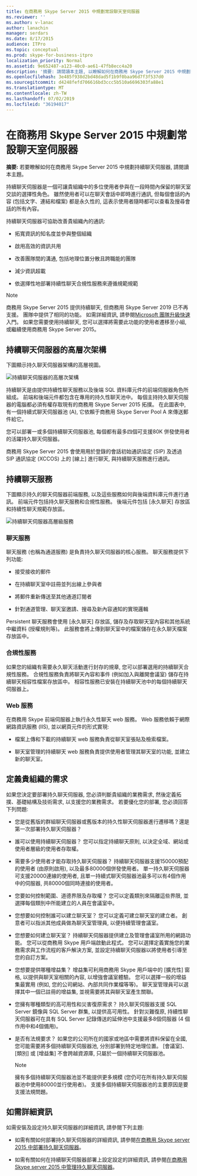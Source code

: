 ```yaml
---
title: 在商務用 Skype Server 2015 中規劃常設聊天室伺服器
ms.reviewer: ''
ms.author: v-lanac
author: lanachin
manager: serdars
ms.date: 8/17/2015
audience: ITPro
ms.topic: conceptual
ms.prod: skype-for-business-itpro
localization_priority: Normal
ms.assetid: 9e652487-a123-40c0-ae61-47fb8ecc4a20
description: '摘要: 請閱讀本主題, 以瞭解如何在商務用 Skype Server 2015 中規劃持續聊天伺服器。'
ms.openlocfilehash: 3e485f938d2bd48dad5f1b9f0baa96d7f3f537d0
ms.sourcegitcommit: d4248fefd706616bd3ccc5b510a6696303fa88e1
ms.translationtype: MT
ms.contentlocale: zh-TW
ms.lasthandoff: 07/02/2019
ms.locfileid: "36194017"
---
```

# <a name="plan-for-persistent-chat-server-in-skype-for-business-server-2015"></a>在商務用 Skype Server 2015 中規劃常設聊天室伺服器
 
**摘要:** 若要瞭解如何在商務用 Skype Server 2015 中規劃持續聊天伺服器, 請閱讀本主題。
  
持續聊天伺服器是一個可讓貴組織中的多位使用者參與在一段時間內保留的聊天室交談的選擇性角色。 雖然使用者可以在聊天會話中即時進行通訊, 但每個會話的內容 (包括文字、連結和檔案) 都是永久性的, 這表示使用者隨時都可以查看及搜尋會話的所有內容。
  
持續聊天伺服器可協助改善貴組織內的通訊:
  
- 拓寬資訊的知名度並參與整個組織
    
- 啟用高效的資訊共用 
    
- 改善團隊間的溝通, 包括地理位置分散且跨職能的團隊
    
- 減少資訊超載
    
- 依選擇性地部署持續性聊天合規性服務來遵循規範規範

> [!NOTE] 
> 商務用 Skype Server 2015 提供持續聊天, 但商務用 Skype Server 2019 已不再支援。 團隊中提供了相同的功能。 如需詳細資訊, 請參閱[Microsoft 團隊升級快速](/microsoftteams/upgrade-start-here)入門。 如果您需要使用持續聊天, 您可以選擇將需要此功能的使用者遷移至小組, 或繼續使用商務用 Skype Server 2015。 
    
## <a name="persistent-chat-server-high-level-architecture"></a>持續聊天伺服器的高層次架構

下圖顯示持久聊天伺服器架構的高層視圖。 
  
![持續聊天伺服器的高層次架構](../../media/0344f6e2-0c6d-4391-b4b3-ec31062b1576.png)
  
持續聊天是由提供持續性聊天服務以及後端 SQL 資料庫元件的前端伺服器角色所組成。 前端和後端元件都包含在專用的持久性聊天池中。 每個主持持久聊天伺服器的電腦都必須有權存取現有的商務用 Skype Server 2015 拓撲。 在此圖表中, 有一個持續式聊天伺服器池 (A), 它依賴于商務用 Skype Server Pool A 來傳送郵件給它。
  
您可以部署一或多個持續聊天伺服器池, 每個都有最多四個可支援80K 併發使用者的活躍持久聊天伺服器。
  
商務用 Skype Server 2015 會使用用於登錄的會話初始通訊協定 (SIP) 及透過 SIP 通訊協定 (XCCOS) 上的 [線上] 進行聊天, 與持續聊天服務進行通訊。 
  
## <a name="persistent-chat-services"></a>持續聊天服務

下圖顯示持久的聊天伺服器前端服務, 以及這些服務如何與後端資料庫元件進行通訊。 前端元件包括持久聊天服務和合規性服務。 後端元件包括 [永久聊天] 存放區和持續性聊天規範存放區。
  
![持續聊天伺服器高層級服務](../../media/bcdbadbe-e868-4a46-8a73-36562648fdf7.png)
  
### <a name="chat-service"></a>聊天服務

聊天服務 (也稱為通道服務) 是負責持久聊天伺服器的核心服務。 聊天服務提供下列功能:
  
- 接受接收的郵件
    
- 在持續聊天室中註冊並列出線上參與者
    
- 將郵件重新傳送至其他通道訂閱者
    
- 針對通道管理、聊天室邀請、搜尋及新內容通知的實現邏輯
    
Persistent 聊天服務會使用 [永久聊天] 存放區, 儲存及存取聊天室內容和其他系統中繼資料 (授權規則等)。 此服務會將上傳到聊天室中的檔案儲存在永久聊天檔案存放區中。
  
### <a name="compliance-service"></a>合規性服務

如果您的組織有需要永久聊天活動進行封存的規章, 您可以部署選用的持續聊天合規性服務。 合規性服務負責將聊天內容和事件 (例如加入與離開會議室) 儲存在持續聊天相容性檔案存放區中。 相容性服務已安裝在持續聊天池中的每個持續聊天伺服器上。 
  
### <a name="web-services"></a>Web 服務

在商務用 Skype 前端伺服器上執行永久性聊天 web 服務。 Web 服務依賴于網際網路資訊服務 (IIS), 並以網頁元件的形式實現:
  
- 檔案上傳和下載的持續聊天 web 服務負責從聊天室張貼及檢索檔案。
    
- 聊天室管理的持續聊天 web 服務負責提供使用者管理其聊天室的功能, 並建立新的聊天室。
    
## <a name="defining-requirements-for-your-organization"></a>定義貴組織的需求

如果您決定要部署持久聊天伺服器, 您必須判斷貴組織的業務需求, 然後定義拓撲、基礎結構及技術需求, 以支援您的業務需求。 若要優化您的部署, 您必須回答下列問題:
  
- 您是從舊版的群組聊天伺服器或舊版本的持久性聊天伺服器進行遷移嗎？還是第一次部署持久聊天伺服器？
    
- 誰可以使用持續聊天伺服器？ 您可以指定持續聊天原則, 以決定全域、網站或使用者層級的使用者存取權。
    
- 需要多少使用者才能存取持久聊天伺服器？ 持續聊天伺服器支援150000預配的使用者 (由原則啟用), 以及最多80000個併發使用者。 單一持久聊天伺服器可支援20000連線的使用者, 且單一持續式聊天伺服器池最多可以有4個作用中的伺服器, 共80000個同時連接的使用者。
    
- 您要如何控制範圍、道德界限及存取權？ 您可以定義類別來隔離這些界限, 並選擇每個類別中所能建立的人員在會議室中。
    
- 您想要如何控制誰可以建立聊天室？ 您可以定義可建立聊天室的建立者。 創意者可以指派其他成員做為聊天室管理員, 以便持續管理會議室。
    
- 您想要如何建立聊天室？ 持續聊天伺服器提供建立及管理會議室所用的網路功能。 您可以從商務用 Skype 用戶端啟動此程式。 您可以選擇定義實施您的業務需求與工作流程的客戶解決方案, 並設定持續聊天伺服器以將使用者引導至您的自訂方案。
    
- 您想要提供哪種增益集？ 增益集可利用商務用 Skype 用戶端中的 [擴充性] 窗格, 以提供與聊天室相關的內容, 以增強會議室體驗。 您可以選擇一般的增益集最實用 (例如, 您的公司網站、內部共同作業檔等等)。 聊天室管理員可以選擇其中一個已註冊的增益集, 並視需要將其與聊天室產生關聯。 
    
- 您擁有哪種類型的高可用性和災害復原需求？ 持久聊天伺服器支援 SQL Server 鏡像與 SQL Server 群集, 以提供高可用性。 針對災難復原, 持續性聊天伺服器可在具有 SQL Server 記錄傳送的延伸池中支援最多8個伺服器 (4 個作用中和4個備用)。 
    
- 是否有法規要求？ 如果您的公司所在的國家或地區中需要將資料保留在全國, 您可能需要將多個持續聊天伺服器池, 分別部署到特定地理位置。 [會議室]、[類別] 或 [增益集] 不會跨越資源庫, 只屬於一個持續聊天伺服器池。 
    
    > [!NOTE]
    > 擁有多個持續聊天伺服器池並不能提供更多規模 (您仍可在所有持久聊天伺服器池中使用80000並行使用者)。 支援多個持續聊天伺服器池的主要原因是要支援法規問題。 
  
## <a name="for-more-information"></a>如需詳細資訊

如需安裝及設定持久聊天伺服器的詳細資訊, 請參閱下列主題:
  
- 如需有關如何部署持久聊天伺服器的詳細資訊, 請參閱[在商務用 Skype server 2015 中部署持久聊天伺服器](../../deploy/deploy-persistent-chat-server/deploy-persistent-chat-server.md)。 
    
- 如需有關如何在持續聊天伺服器部署上設定設定的詳細資訊, 請參閱[在商務用 Skype server 2015 中管理持久聊天伺服器](../../manage/persistent-chat/persistent-chat.md)。
    

